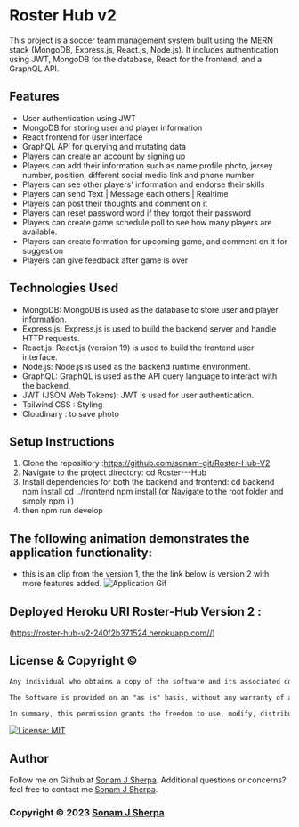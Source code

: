 # Roster Hub v2

This project is a soccer team management system built using the MERN stack (MongoDB, Express.js, React.js, Node.js). It includes authentication using JWT, MongoDB for the database, React for the frontend, and a GraphQL API.

## Features

* User authentication using JWT
* MongoDB for storing user and player information
* React frontend for user interface
* GraphQL API for querying and mutating data
* Players can create an account by signing up
* Players can add their information such as name,profile photo,
  jersey number, position, different social media link and phone number
* Players can see other players' information and endorse their skills
* Players can send Text | Message each others | Realtime
* Players can post their thoughts and comment on it
* Players can reset password word if they forgot their password 
* Players can create game schedule poll to see how many players are available.
* Players can create formation for upcoming game, and comment on it for suggestion
* Players can give feedback after game is over

## Technologies Used

* MongoDB: MongoDB is used as the database to store user and player information.
* Express.js: Express.js is used to build the backend server and handle HTTP requests.
* React.js: React.js (version 19) is used to build the frontend user interface.
* Node.js: Node.js is used as the backend runtime environment.
* GraphQL: GraphQL is used as the API query language to interact with the backend.
* JWT (JSON Web Tokens): JWT is used for user authentication.
* Tailwind CSS : Styling
* Cloudinary : to save photo

## Setup Instructions
1. Clone the repositiory :https://github.com/sonam-git/Roster-Hub-V2
2. Navigate to the project directory: cd Roster---Hub
3. Install dependencies for both the backend and frontend:
cd backend
npm install
cd ../frontend
npm install
(or Navigate to the root folder and simply npm i )
4. then npm run develop

## The following animation demonstrates the application functionality:
* this is an clip from the version 1, the the link below is version 2 with more features added.
![Application Gif](./client/src/assets/videos/Roster-hub.gif)

## Deployed Heroku URl Roster-Hub Version 2 : 
(https://roster-hub-v2-240f2b371524.herokuapp.com//)


## License & Copyright ©

```md
Any individual who obtains a copy of the software and its associated documentation files (referred to as the "Software") is granted permission, without any cost, to use, copy, modify, merge, publish, distribute, sublicense, and/or sell the Software. There are no restrictions on dealing with the Software, including the aforementioned rights. This permission is also extended to those individuals to whom the Software is provided. However, it is essential that the copyright notice and this permission notice are included in all copies or significant portions of the Software.

The Software is provided on an "as is" basis, without any warranty of any kind, whether expressed or implied. This includes, but is not limited to, warranties of merchantability, fitness for a particular purpose, and non-infringement. Under no circumstances shall the authors or copyright holders be held liable for any claim, damages, or other liabilities arising from the use of the Software, regardless of whether it is an action of contract, tort, or any other legal theory.

In summary, this permission grants the freedom to use, modify, distribute, and sell the Software without charge. However, it is crucial to include the copyright notice and permission statement when distributing the Software. It is also important to note that the Software is provided without warranties, and the authors or copyright holders bear no responsibility for any claims or damages that may arise from its use.
```
  
[![License: MIT](https://img.shields.io/badge/License-MIT-yellow.svg)](https://opensource.org/licenses/MIT) 


## Author

Follow me on Github at [Sonam J Sherpa](https://github.com/sonam-git). Additional questions or concerns? feel free to contact me [Sonam J Sherpa](sherpa.sjs@gmail.com).

### Copyright © 2023 [Sonam J Sherpa](https://github.com/sonam-git)


